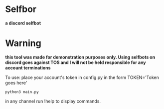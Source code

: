 # Selfbor

**a discord selfbot**

# Warning

**this tool was made for demonstration purposes only. Using selfbots on discord goes against TOS and I will not be held responsible for any account terminations**

To use:
place your account's token in config.py in the form TOKEN='Token goes here'

```python3 main.py```

in any channel run !help to display commands.

